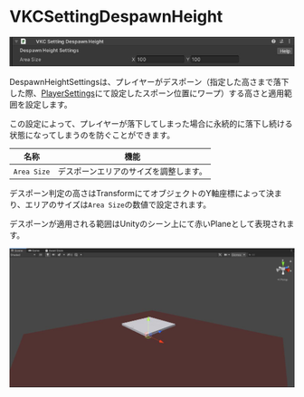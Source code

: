 # VKCSettingDespawnHeight

![DespawnHeightSettings_1](./img/DespawnHeightSettings_1.jpg)

DespawnHeightSettingsは、プレイヤーがデスポーン（指定した高さまで落下した際、[PlayerSettings](./PlayerSettings.md)にて設定したスポーン位置にワープ）する高さと適用範囲を設定します。

この設定によって、プレイヤーが落下してしまった場合に永続的に落下し続ける状態になってしまうのを防ぐことができます。

| 名称 | 機能 |
| ---- | ---- |
| `Area Size` | デスポーンエリアのサイズを調整します。 |

デスポーン判定の高さはTransformにてオブジェクトのY軸座標によって決まり、エリアのサイズは`Area Size`の数値で設定されます。

デスポーンが適用される範囲はUnityのシーン上にて赤いPlaneとして表現されます。

![DespawnHeightSettings_2](./img/DespawnHeightSettings_2.jpg)
